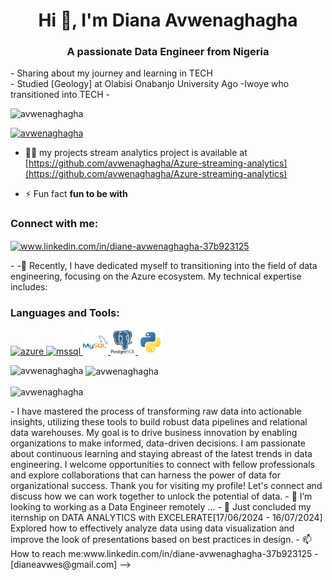 <h1 align="center">Hi 👋, I'm Diana Avwenaghagha</h1>
<h3 align="center">A passionate Data Engineer from Nigeria</h3>
 - Sharing about my journey and learning in TECH<br/>
- Studied [Geology] at Olabisi Onabanjo University Ago -Iwoye who transitioned into TECH
- <p align="left"> <img src="https://komarev.com/ghpvc/?username=avwenaghagha&label=Profile%20views&color=0e75b6&style=flat" alt="avwenaghagha" /> </p>

<p align="left"> <a href="https://github.com/ryo-ma/github-profile-trophy"><img src="https://github-profile-trophy.vercel.app/?username=avwenaghagha" alt="avwenaghagha" /></a> </p>

- 👨‍💻  my projects stream analytics project is available at [https://github.com/avwenaghagha/Azure-streaming-analytics](https://github.com/avwenaghagha/Azure-streaming-analytics)

- ⚡ Fun fact **fun to be with**

<h3 align="left">Connect with me:</h3>
<p align="left">
<a href="https://linkedin.com/in/www.linkedin.com/in/diane-avwenaghagha-37b923125" target="blank"><img align="center" src="https://raw.githubusercontent.com/rahuldkjain/github-profile-readme-generator/master/src/images/icons/Social/linked-in-alt.svg" alt="www.linkedin.com/in/diane-avwenaghagha-37b923125" height="30" width="40" /></a>
</p>
- 
-🔭 Recently, I have dedicated myself to transitioning into the field of data engineering, focusing on the Azure ecosystem. My technical expertise includes:
<h3 align="left">Languages and Tools:</h3>
<p align="left"> <a href="https://azure.microsoft.com/en-in/" target="_blank" rel="noreferrer"> <img src="https://www.vectorlogo.zone/logos/microsoft_azure/microsoft_azure-icon.svg" alt="azure" width="40" height="40"/> </a> <a href="https://www.microsoft.com/en-us/sql-server" target="_blank" rel="noreferrer"> <img src="https://www.svgrepo.com/show/303229/microsoft-sql-server-logo.svg" alt="mssql" width="40" height="40"/> </a> <a href="https://www.mysql.com/" target="_blank" rel="noreferrer"> <img src="https://raw.githubusercontent.com/devicons/devicon/master/icons/mysql/mysql-original-wordmark.svg" alt="mysql" width="40" height="40"/> </a> <a href="https://www.postgresql.org" target="_blank" rel="noreferrer"> <img src="https://raw.githubusercontent.com/devicons/devicon/master/icons/postgresql/postgresql-original-wordmark.svg" alt="postgresql" width="40" height="40"/> </a> <a href="https://www.python.org" target="_blank" rel="noreferrer"> <img src="https://raw.githubusercontent.com/devicons/devicon/master/icons/python/python-original.svg" alt="python" width="40" height="40"/> </a> </p>

<p><img align="left" src="https://github-readme-stats.vercel.app/api/top-langs?username=avwenaghagha&show_icons=true&locale=en&layout=compact" alt="avwenaghagha" /></p>

<p>&nbsp;<img align="center" src="https://github-readme-stats.vercel.app/api?username=avwenaghagha&show_icons=true&locale=en" alt="avwenaghagha" /></p>

<p><img align="center" src="https://github-readme-streak-stats.herokuapp.com/?user=avwenaghagha&" alt="avwenaghagha" /></p>
- I have mastered the process of transforming raw data into actionable insights, utilizing these tools to build robust data pipelines and relational data warehouses. My goal is to drive business innovation by enabling organizations to make informed, data-driven decisions.
I am passionate about continuous learning and staying abreast of the latest trends in data engineering. I welcome opportunities to connect with fellow professionals and explore collaborations that can harness the power of data for organizational success.
Thank you for visiting my profile! Let's connect and discuss how we can work together to unlock the potential of data.
- 👯 I’m looking to working as a Data Engineer remotely ...
- 🤔 Just concluded my iternship on DATA ANALYTICS with EXCELERATE[17/06/2024 - 16/07/2024] Explored how to effectively analyze data using data visualization and improve the look of presentations based on best practices in design.
- 📫 How to reach me:www.linkedin.com/in/diane-avwenaghagha-37b923125
-[dianeavwes@gmail.com]
-->
